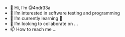 - 👋 Hi, I’m @4ndr33a
- 👀 I’m interested in software testing and programming
- 🌱 I’m currently learning 🐍 
- 💞️ I’m looking to collaborate on ...
- 📫 How to reach me ...

<!---
4ndr33a/4ndr33a is a ✨ special ✨ repository because its `README.md` (this file) appears on your GitHub profile.
You can click the Preview link to take a look at your changes.
--->
